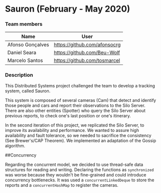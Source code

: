 # Sauron (February - May 2020)

### Team members


| Name              | User                             |
|-------------------|----------------------------------|
| Afonso Gonçalves  | <https://github.com/afonsocrg>   |
| Daniel Seara      | <https://github.com/Beu-Wolf>    |
| Marcelo Santos    | <https://github.com/tosmarcel>   |


### Description
This Distributed Systems project challenged the team to develop a tracking system, called Sauron.

This system is composed of several cameras (Cam) that detect and identify those people and cars and report their observations to the Silo Server. There are also other entities (Spotter) who query the Silo Server about previous reports, to check one's last position or one's itinerary.

In the second iteration of this project, we replicated the Silo Server, to improve its availability and performance. We wanted to assure high availability and fault tolerance, so we needed to sacrifice the consistency (See Brewer's/CAP Theorem). We implemented an adaptation of the Gossip algorithm.

##Concurrency

Regarding the concurrent model, we decided to use thread-safe data structures for reading and writing. 
Declaring the functions as `synchronized` was worse because they wouldn't be fine-grained and could
introduce concurrency bottlenecks. It was used a `concurrentLinkedDeque` 
to store the reports and a `concurrentHashMap` to register the cameras.

